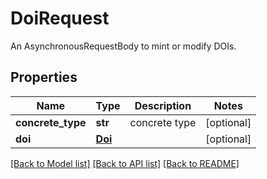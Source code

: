 # DoiRequest

An AsynchronousRequestBody to mint or modify DOIs.
## Properties
Name | Type | Description | Notes
------------ | ------------- | ------------- | -------------
**concrete_type** | **str** | concrete type | [optional] 
**doi** | [**Doi**](Doi.md) |  | [optional] 

[[Back to Model list]](../README.md#documentation-for-models) [[Back to API list]](../README.md#documentation-for-api-endpoints) [[Back to README]](../README.md)


